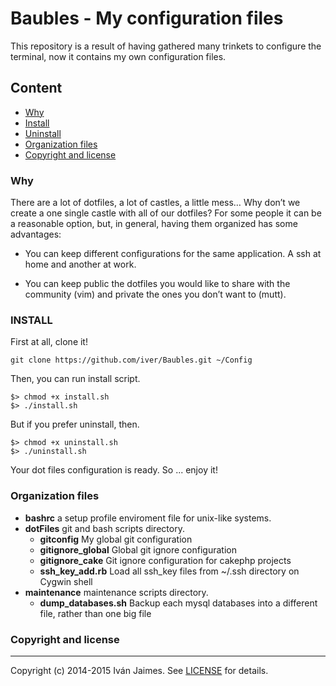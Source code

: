Baubles - My configuration files
=======

This repository is a result of having gathered many trinkets to configure the terminal, now it contains my own configuration files.

## Content

* [Why](#why)
* [Install](#install)
* [Uninstall](#uninstall)
* [Organization files](#files)
* [Copyright and license](#copy)


### <a name="why"></a> Why

There are a lot of dotfiles, a lot of castles, a little mess… Why don’t we create a one single castle with all of our dotfiles? For some people it can be a reasonable option, but, in general, having them organized has some advantages:

* You can keep different configurations for the same application. A ssh at home and another at work.

* You can keep public the dotfiles you would like to share with the community (vim) and private the ones you don’t want to (mutt).

###  <a name="install"></a> INSTALL

First at all, clone it!

```
git clone https://github.com/iver/Baubles.git ~/Config
```

Then, you can run install script.

```
$> chmod +x install.sh
$> ./install.sh
```

But if you prefer uninstall, then.

```
$> chmod +x uninstall.sh
$> ./uninstall.sh
```

Your dot files configuration is ready. So ... enjoy it!

### <a name="files"></a> Organization files

- **bashrc** a setup profile enviroment file for unix-like systems.
- **dotFiles** git and bash scripts directory.
  - **gitconfig** My global git configuration
  - **gitignore_global**  Global git ignore configuration
  - **gitignore_cake**  Git ignore configuration for cakephp projects
  - **ssh_key_add.rb** Load all ssh_key files from ~/.ssh directory on Cygwin shell
- **maintenance** maintenance scripts directory.
  - **dump_databases.sh** Backup each mysql databases into a different file, rather than one big file

### <a name="copy"></a> Copyright and license

***

Copyright (c) 2014-2015 Iván Jaimes. See [LICENSE](LICENSE) for details.
